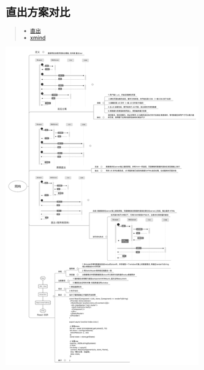 # 直出方案对比

> + [直出](https://garvenzhang.github.io/2018/02/09/%E7%9B%B4%E5%87%BA/)
> + [xmind](同构.xmind)

![同构.png](同构.png)
